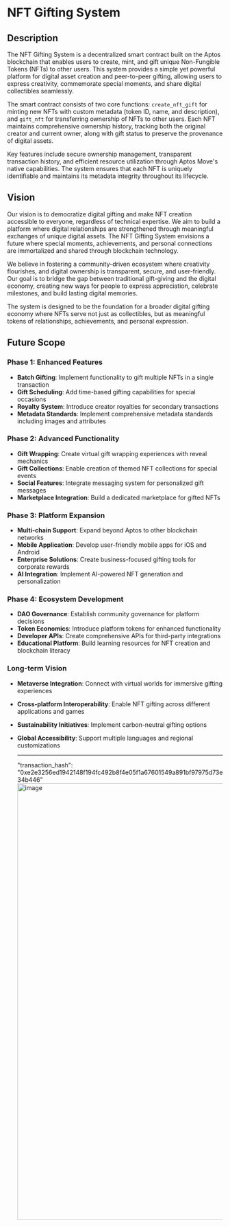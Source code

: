 # NFT Gifting System

## Description

The NFT Gifting System is a decentralized smart contract built on the Aptos blockchain that enables users to create, mint, and gift unique Non-Fungible Tokens (NFTs) to other users. This system provides a simple yet powerful platform for digital asset creation and peer-to-peer gifting, allowing users to express creativity, commemorate special moments, and share digital collectibles seamlessly.

The smart contract consists of two core functions: `create_nft_gift` for minting new NFTs with custom metadata (token ID, name, and description), and `gift_nft` for transferring ownership of NFTs to other users. Each NFT maintains comprehensive ownership history, tracking both the original creator and current owner, along with gift status to preserve the provenance of digital assets.

Key features include secure ownership management, transparent transaction history, and efficient resource utilization through Aptos Move's native capabilities. The system ensures that each NFT is uniquely identifiable and maintains its metadata integrity throughout its lifecycle.

## Vision

Our vision is to democratize digital gifting and make NFT creation accessible to everyone, regardless of technical expertise. We aim to build a platform where digital relationships are strengthened through meaningful exchanges of unique digital assets. The NFT Gifting System envisions a future where special moments, achievements, and personal connections are immortalized and shared through blockchain technology.

We believe in fostering a community-driven ecosystem where creativity flourishes, and digital ownership is transparent, secure, and user-friendly. Our goal is to bridge the gap between traditional gift-giving and the digital economy, creating new ways for people to express appreciation, celebrate milestones, and build lasting digital memories.

The system is designed to be the foundation for a broader digital gifting economy where NFTs serve not just as collectibles, but as meaningful tokens of relationships, achievements, and personal expression.

## Future Scope

### Phase 1: Enhanced Features
- **Batch Gifting**: Implement functionality to gift multiple NFTs in a single transaction
- **Gift Scheduling**: Add time-based gifting capabilities for special occasions
- **Royalty System**: Introduce creator royalties for secondary transactions
- **Metadata Standards**: Implement comprehensive metadata standards including images and attributes

### Phase 2: Advanced Functionality
- **Gift Wrapping**: Create virtual gift wrapping experiences with reveal mechanics
- **Gift Collections**: Enable creation of themed NFT collections for special events
- **Social Features**: Integrate messaging system for personalized gift messages
- **Marketplace Integration**: Build a dedicated marketplace for gifted NFTs

### Phase 3: Platform Expansion
- **Multi-chain Support**: Expand beyond Aptos to other blockchain networks
- **Mobile Application**: Develop user-friendly mobile apps for iOS and Android
- **Enterprise Solutions**: Create business-focused gifting tools for corporate rewards
- **AI Integration**: Implement AI-powered NFT generation and personalization

### Phase 4: Ecosystem Development
- **DAO Governance**: Establish community governance for platform decisions
- **Token Economics**: Introduce platform tokens for enhanced functionality
- **Developer APIs**: Create comprehensive APIs for third-party integrations
- **Educational Platform**: Build learning resources for NFT creation and blockchain literacy

### Long-term Vision
- **Metaverse Integration**: Connect with virtual worlds for immersive gifting experiences
- **Cross-platform Interoperability**: Enable NFT gifting across different applications and games
- **Sustainability Initiatives**: Implement carbon-neutral gifting options
- **Global Accessibility**: Support multiple languages and regional customizations

  ---
   "transaction_hash": "0xe2e3256ed1942148f194fc492b8f4e05f1a67601549a891bf97975d73e34b446"
  <img width="1008" height="1017" alt="image" src="https://github.com/user-attachments/assets/044af71f-2d9e-4d3f-8dca-9cf1a435b755" />
